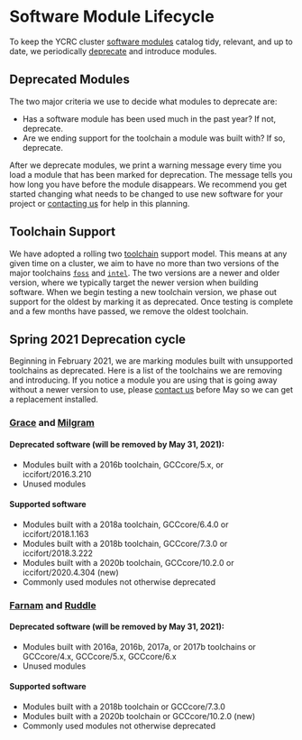 # Software Module Lifecycle

To keep the YCRC cluster [software modules](/clusters-at-yale/applications/modules) catalog tidy, relevant, and up to date, we periodically [deprecate](https://en.wikipedia.org/wiki/Deprecation#Software) and introduce modules.

## Deprecated Modules

 The two major criteria we use to decide what modules to deprecate are:

- Has a software module has been used much in the past year? If not, deprecate.
- Are we ending support for the toolchain a module was built with? If so, deprecate.

After we deprecate modules, we print a warning message every time you load a module that has been marked for deprecation. The message tells you how long you have before the module disappears. We recommend you get started changing what needs to be changed to use new software for your project or [contacting us](/#get-help) for help in this planning. 

## Toolchain Support

We have adopted a rolling two [toolchain](/clusters-at-yale/applications/toolchains) support model. This means at any given time on a cluster, we aim to have no more than two versions of the major toolchains [`foss`](/clusters-at-yale/applications/toolchains/#free-open-source-software-foss) and [`intel`](/clusters-at-yale/applications/toolchains/#intel). The two versions are a newer and older version, where we typically target the newer version when building software. When we begin testing a new toolchain version, we phase out support for the oldest by marking it as deprecated. Once testing is complete and a few months have passed, we remove the oldest toolchain. 

## Spring 2021 Deprecation cycle

Beginning in February 2021, we are marking modules built with unsupported toolchains as deprecated. Here is a list of the toolchains we are removing and introducing. If you notice a module you are using that is going away without a newer version to use, please [contact us](/#get-help) before May so we can get a replacement installed.

### [Grace](/clusters-at-yale/clusters/grace) and [Milgram](/clusters-at-yale/clusters/milgram)

#### Deprecated software (will be removed by May 31, 2021):

- Modules built with a 2016b toolchain, GCCcore/5.x, or iccifort/2016.3.210
- Unused modules

#### Supported software

- Modules built with a 2018a toolchain, GCCcore/6.4.0 or iccifort/2018.1.163
- Modules built  with a 2018b toolchain, GCCcore/7.3.0 or iccifort/2018.3.222
- Modules built with a 2020b toolchain, GCCcore/10.2.0 or iccifort/2020.4.304 (new)
- Commonly used modules not otherwise deprecated

### [Farnam](/clusters-at-yale/clusters/farnam) and [Ruddle](/clusters-at-yale/clusters/ruddle)

#### Deprecated software (will be removed by May 31, 2021):

- Modules built with 2016a, 2016b, 2017a, or 2017b toolchains or GCCcore/4.x, GCCcore/5.x, GCCcore/6.x
- Unused modules

#### Supported software

- Modules built with a 2018b toolchain or GCCcore/7.3.0
- Modules built with a 2020b toolchain or GCCcore/10.2.0 (new)
- Commonly used modules not otherwise deprecated
